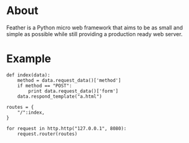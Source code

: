 About
=====

Feather is a Python micro web framework that aims to be as small and simple as possible while still providing a production ready web server.

Example
=======

```
def index(data):
    method = data.request_data()['method']
    if method == "POST":
        print data.request_data()['form']                                                                                                                                                            
    data.respond_template("a.html")

routes = {
    "/":index,
}

for request in http.http("127.0.0.1", 8080):
    request.router(routes)
```
